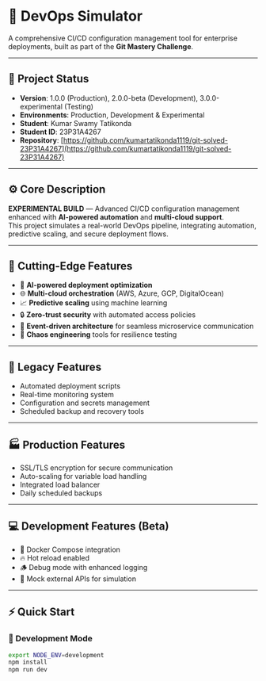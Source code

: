 # 🚀 DevOps Simulator

A comprehensive CI/CD configuration management tool for enterprise deployments, built as part of the **Git Mastery Challenge**.

---

## 🧾 Project Status
- **Version**: 1.0.0 (Production), 2.0.0-beta (Development), 3.0.0-experimental (Testing)
- **Environments**: Production, Development & Experimental
- **Student**: Kumar Swamy Tatikonda  
- **Student ID**: 23P31A4267  
- **Repository**: [https://github.com/kumartatikonda1119/git-solved-23P31A4267](https://github.com/kumartatikonda1119/git-solved-23P31A4267)

---

## ⚙️ Core Description
**EXPERIMENTAL BUILD** — Advanced CI/CD configuration management enhanced with **AI-powered automation** and **multi-cloud support**.  
This project simulates a real-world DevOps pipeline, integrating automation, predictive scaling, and secure deployment flows.

---

## 🌟 Cutting-Edge Features
- 🤖 **AI-powered deployment optimization**
- 🌐 **Multi-cloud orchestration** (AWS, Azure, GCP, DigitalOcean)
- 📈 **Predictive scaling** using machine learning
- 🔒 **Zero-trust security** with automated access policies
- 🌊 **Event-driven architecture** for seamless microservice communication
- 🎯 **Chaos engineering** tools for resilience testing

---

## 🧩 Legacy Features
- Automated deployment scripts  
- Real-time monitoring system  
- Configuration and secrets management  
- Scheduled backup and recovery tools  

---

## 🏭 Production Features
- SSL/TLS encryption for secure communication  
- Auto-scaling for variable load handling  
- Integrated load balancer  
- Daily scheduled backups  

---

## 💻 Development Features (Beta)
- 🐳 Docker Compose integration  
- 🔥 Hot reload enabled  
- 🪵 Debug mode with enhanced logging  
- 🧩 Mock external APIs for simulation  

---

## ⚡ Quick Start

### 🧪 Development Mode
```bash
export NODE_ENV=development
npm install
npm run dev
